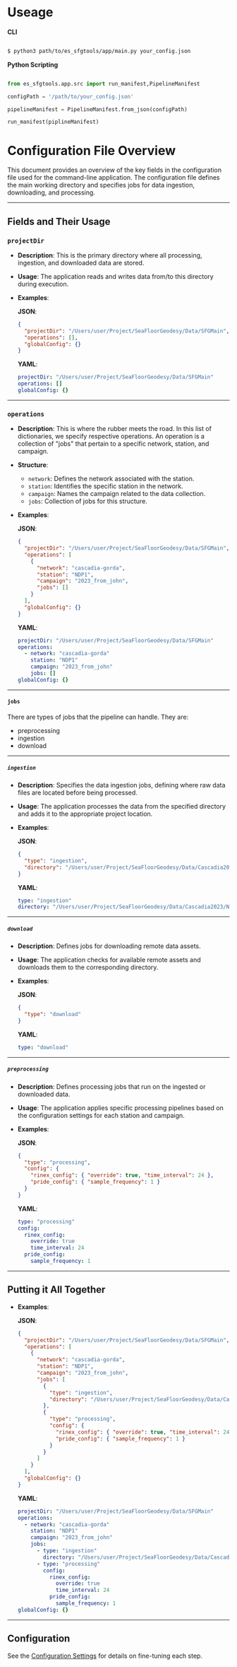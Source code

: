 # Useage

**CLI**
```bash

$ python3 path/to/es_sfgtools/app/main.py your_config.json
```

**Python Scripting**
```python

from es_sfgtools.app.src import run_manifest,PipelineManifest

configPath = '/path/to/your_config.json'

pipelineManifest = PipelineManifest.from_json(configPath)

run_manifest(piplineManifest)

```


# Configuration File Overview

This document provides an overview of the key fields in the configuration file used for the command-line application. The configuration file defines the main working directory and specifies jobs for data ingestion, downloading, and processing.

---

## Fields and Their Usage

### `projectDir`
- **Description**: This is the primary directory where all processing, ingestion, and downloaded data are stored.
- **Usage**: The application reads and writes data from/to this directory during execution.

- **Examples**:

  **JSON**:
  ```json
  {
    "projectDir": "/Users/user/Project/SeaFloorGeodesy/Data/SFGMain",
    "operations": [],
    "globalConfig": {}
  }
  ```

  **YAML**:
  ```yaml
  projectDir: "/Users/user/Project/SeaFloorGeodesy/Data/SFGMain"
  operations: []
  globalConfig: {}
  ```

---

### `operations`
- **Description**: This is where the rubber meets the road. In this list of dictionaries, we specify respective operations. An operation is a collection of "jobs" that pertain to a specific network, station, and campaign.

- **Structure**:
  - `network`: Defines the network associated with the station.
  - `station`: Identifies the specific station in the network.
  - `campaign`: Names the campaign related to the data collection.
  - `jobs`: Collection of jobs for this structure.

- **Examples**:

  **JSON**:
  ```json
  {
    "projectDir": "/Users/user/Project/SeaFloorGeodesy/Data/SFGMain",
    "operations": [
      {
        "network": "cascadia-gorda",
        "station": "NDP1",
        "campaign": "2023_from_john",
        "jobs": []
      }
    ],
    "globalConfig": {}
  }
  ```

  **YAML**:
  ```yaml
  projectDir: "/Users/user/Project/SeaFloorGeodesy/Data/SFGMain"
  operations:
    - network: "cascadia-gorda"
      station: "NDP1"
      campaign: "2023_from_john"
      jobs: []
  globalConfig: {}
  ```

---

#### `jobs`
There are types of jobs that the pipeline can handle. They are:
  - preprocessing
  - ingestion
  - download

---

##### `ingestion`
- **Description**: Specifies the data ingestion jobs, defining where raw data files are located before being processed.
- **Usage**: The application processes the data from the specified directory and adds it to the appropriate project location.

- **Examples**:

  **JSON**:
  ```json
  {
    "type": "ingestion",
    "directory": "/Users/user/Project/SeaFloorGeodesy/Data/Cascadia2023/NDP1/HR"
  }
  ```

  **YAML**:
  ```yaml
  type: "ingestion"
  directory: "/Users/user/Project/SeaFloorGeodesy/Data/Cascadia2023/NDP1/HR"
  ```

---

##### `download`
- **Description**: Defines jobs for downloading remote data assets.
- **Usage**: The application checks for available remote assets and downloads them to the corresponding directory.

- **Examples**:

  **JSON**:
  ```json
  {
    "type": "download"
  }
  ```

  **YAML**:
  ```yaml
  type: "download"
  ```

---

##### `preprocessing`
- **Description**: Defines processing jobs that run on the ingested or downloaded data.
- **Usage**: The application applies specific processing pipelines based on the configuration settings for each station and campaign.

- **Examples**:

  **JSON**:
  ```json
  {
    "type": "processing",
    "config": {
      "rinex_config": { "override": true, "time_interval": 24 },
      "pride_config": { "sample_frequency": 1 }
    }
  }
  ```

  **YAML**:
  ```yaml
  type: "processing"
  config:
    rinex_config:
      override: true
      time_interval: 24
    pride_config:
      sample_frequency: 1
  ```

---

## Putting it All Together

- **Examples**:

  **JSON**:
  ```json
  {
    "projectDir": "/Users/user/Project/SeaFloorGeodesy/Data/SFGMain",
    "operations": [
      {
        "network": "cascadia-gorda",
        "station": "NDP1",
        "campaign": "2023_from_john",
        "jobs": [
          {
            "type": "ingestion",
            "directory": "/Users/user/Project/SeaFloorGeodesy/Data/Cascadia2023/NDP1/HR"
          },
          {
            "type": "processing",
            "config": {
              "rinex_config": { "override": true, "time_interval": 24 },
              "pride_config": { "sample_frequency": 1 }
            }
          }
        ]
      }
    ],
    "globalConfig": {}
  }
  ```

  **YAML**:
  ```yaml
  projectDir: "/Users/user/Project/SeaFloorGeodesy/Data/SFGMain"
  operations:
    - network: "cascadia-gorda"
      station: "NDP1"
      campaign: "2023_from_john"
      jobs:
        - type: "ingestion"
          directory: "/Users/user/Project/SeaFloorGeodesy/Data/Cascadia2023/NDP1/HR"
        - type: "processing"
          config:
            rinex_config:
              override: true
              time_interval: 24
            pride_config:
              sample_frequency: 1
  globalConfig: {}
  ```

---

## Configuration
See the [Configuration Settings](INDEX.md) for details on fine-tuning each step.